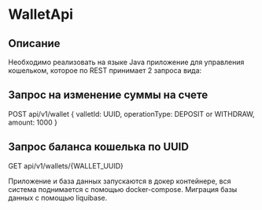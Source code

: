 WalletApi
==========================
Описание
--------

Необходимо реализовать на языке Java приложение для управления кошельком, которое по REST принимает 2 запроса вида:

Запрос на изменение суммы на счете
---------

POST api/v1/wallet
{
valletId: UUID,
operationType: DEPOSIT or WITHDRAW,
amount: 1000
}

Запрос баланса кошелька по UUID
---------

GET api/v1/wallets/{WALLET_UUID}


Приложение и база данных запускаются в докер контейнере, вся система поднимается с помощью docker-compose.
Миграция базы данных с помощью liquibase.